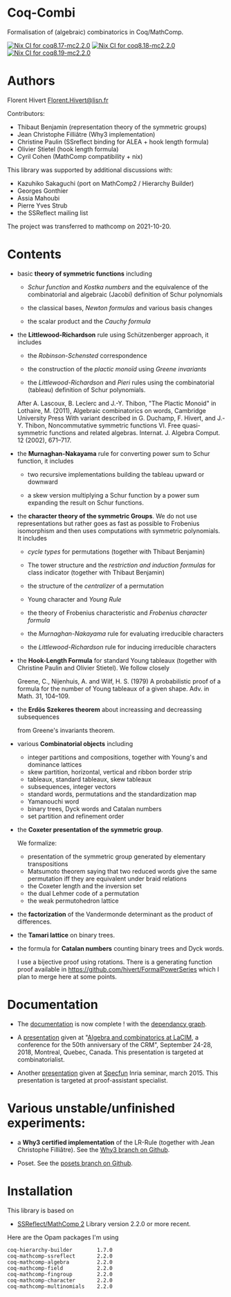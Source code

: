 Coq-Combi
=========

Formalisation of (algebraic) combinatorics in Coq/MathComp.

[![Nix CI for coq8.17-mc2.2.0](https://github.com/math-comp/Coq-Combi/actions/workflows/nix-action-coq8.17-mc2.2.0.yml/badge.svg)](https://github.com/math-comp/Coq-Combi/actions/workflows/nix-action-coq8.17-mc2.2.0.yml) [![Nix CI for coq8.18-mc2.2.0](https://github.com/math-comp/Coq-Combi/actions/workflows/nix-action-coq8.18-mc2.2.0.yml/badge.svg)](https://github.com/math-comp/Coq-Combi/actions/workflows/nix-action-coq8.18-mc2.2.0.yml) [![Nix CI for coq8.19-mc2.2.0](https://github.com/math-comp/Coq-Combi/actions/workflows/nix-action-coq8.19-mc2.2.0.yml/badge.svg)](https://github.com/math-comp/Coq-Combi/actions/workflows/nix-action-coq8.19-mc2.2.0.yml)

Authors
========================================================================

Florent Hivert <Florent.Hivert@lisn.fr>

Contributors:

- Thibaut Benjamin (representation theory of the symmetric groups)
- Jean Christophe Filliâtre (Why3 implementation)
- Christine Paulin (SSreflect binding for ALEA + hook length formula)
- Olivier Stietel (hook length formula)
- Cyril Cohen (MathComp compatibility + nix)

This library was supported by additional discussions with:

- Kazuhiko Sakaguchi (port on MathComp2 / Hierarchy Builder)
- Georges Gonthier
- Assia Mahoubi
- Pierre Yves Strub
- the SSReflect mailing list

The project was transferred to mathcomp on 2021-10-20.

Contents
========================================================================


* basic **theory of symmetric functions** including

  - *Schur function* and *Kostka numbers* and the equivalence of the
    combinatorial and algebraic (Jacobi) definition of Schur polynomials

  - the classical bases, *Newton formulas* and various basis changes

  - the scalar product and the *Cauchy formula*

* the **Littlewood-Richardson** rule using Schützenberger approach, it includes

  - the *Robinson-Schensted* correspondence

  - the construction of the *plactic monoïd* using *Greene invariants*

  - the *Littlewood-Richardson* and *Pieri* rules using the combinatorial
    (tableau) definition of Schur polynomials.

  After A. Lascoux, B. Leclerc and J.-Y. Thibon, "The Plactic Monoid" in
  Lothaire, M. (2011), Algebraic combinatorics on words, Cambridge University
  Press With variant described in G. Duchamp, F. Hivert, and J.-Y. Thibon,
  Noncommutative symmetric functions VI. Free quasi-symmetric functions and
  related algebras. Internat. J. Algebra Comput. 12 (2002), 671–717.

* the **Murnaghan-Nakayama** rule for converting power sum to Schur function,
  it includes

  - two recursive implementations building the tableau upward or downward

  - a skew version multiplying a Schur function by a power sum expanding the
    result on Schur functions.

* the **character theory of the symmetric Groups**. We do not use
  representations but rather goes as fast as possible to Frobenius
  isomorphism and then uses computations with symmetric polynomials. It includes

  - *cycle types* for permutations (together with Thibaut Benjamin)

  - The tower structure and the *restriction and induction formulas* for class
    indicator (together with Thibaut Benjamin)

  - the structure of the *centralizer* of a permutation

  - Young character and *Young Rule*

  - the theory of Frobenius characteristic and *Frobenius character formula*

  - the *Murnaghan-Nakayama* rule for evaluating irreducible characters

  - the *Littlewood-Richardson* rule for inducing irreducible characters

* the **Hook-Length Formula** for standard Young tableaux
  (together with Christine Paulin and Olivier Stietel). We follow closely

   Greene, C., Nijenhuis, A. and Wilf, H. S. (1979) A probabilistic proof of a
   formula for the number of Young tableaux of a given shape. Adv. in
   Math. 31, 104–109.

* the **Erdös Szekeres theorem** about increassing and decreassing subsequences

   from Greene's invariants theorem.

* various **Combinatorial objects** including

  - integer partitions and compositions, together with Young's and dominance
    lattices
  - skew partition, horizontal, vertical and ribbon border strip
  - tableaux, standard tableaux, skew tableaux
  - subsequences, integer vectors
  - standard words, permutations and the standardization map
  - Yamanouchi word
  - binary trees, Dyck words and Catalan numbers
  - set partition and refinement order

* the **Coxeter presentation of the symmetric group**.

  We formalize:

  - presentation of the symmetric group generated by elementary
    transpositions
  - Matsumoto theorem saying that two reduced words give the same permutation
    iff they are equivalent under braid relations
  - the Coxeter length and the inversion set
  - the dual Lehmer code of a permutation
  - the weak permutohedron lattice

* the **factorization** of the Vandermonde determinant as the product
  of differences.

* the **Tamari lattice** on binary trees.

* the formula for **Catalan numbers** counting binary trees and Dyck words.

  I use a bijective proof using rotations. There is a generating function
  proof available in https://github.com/hivert/FormalPowerSeries which I plan
  to merge here at some points.

Documentation
========================================================================

* The [documentation](https://math-comp.github.io/combi/1.0.0/toc.html) is now
  complete ! with the 
  [dependancy graph](https://math-comp.github.io/combi/1.0.0/index.html).

* A
  [presentation](https://github.com/math-comp/Coq-Combi/raw/master/doc/Talk-CRM/CRM.pdf)
  given at "[Algebra and combinatorics at LaCIM](http://www.crm.umontreal.ca/2018/Algebre18/index_e.php), a conference
  for the 50th anniversary of the CRM", September 24-28, 2018, Montreal,
  Quebec, Canada. This presentation is targeted at combinatorialist.

* Another
  [presentation](https://github.com/math-comp/Coq-Combi/raw/master/doc/Talk/INRIA.pdf)
  given at [Specfun](https://specfun.inria.fr/seminar/) Inria seminar, march
  2015. This presentation is targeted at proof-assistant specialist.

Various unstable/unfinished experiments:
========================================

* a **Why3 certified implementation** of the LR-Rule
  (together with Jean Christophe Filliâtre).
  See the [Why3 branch on Github](https://github.com/math-comp/Coq-Combi/tree/Why3).

* Poset.
  See the [posets branch on Github](https://github.com/math-comp/Coq-Combi/tree/posets).

Installation
========================================================================

This library is based on

* [SSReflect/MathComp 2]([https://github.com/math-comp/math-comp])
  Library version 2.2.0 or more recent.

Here are the Opam packages I'm using
```
coq-hierarchy-builder        1.7.0
coq-mathcomp-ssreflect       2.2.0
coq-mathcomp-algebra         2.2.0
coq-mathcomp-field           2.2.0
coq-mathcomp-fingroup        2.2.0
coq-mathcomp-character       2.2.0
coq-mathcomp-multinomials    2.2.0
```
